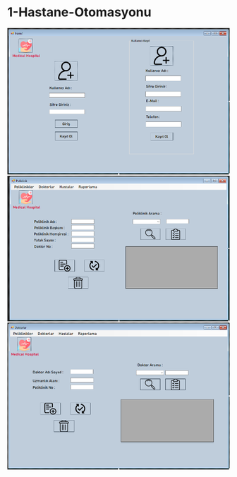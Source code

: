 # 1-Hastane-Otomasyonu

<img src="img/EkranAlıntısı1.PNG" alt="Alt text" title="Optional title">
<img src="img/EkranAlıntısı2.PNG" alt="Alt text" title="Optional title">
<img src="img/EkranAlıntısı3.PNG" alt="Alt text" title="Optional title">

